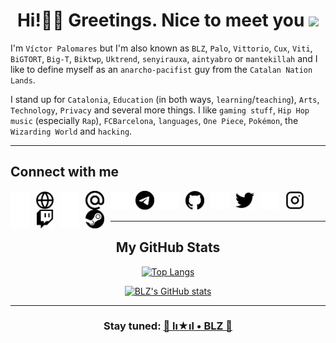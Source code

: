 <h1 align="center">Hi!👋🏼 Greetings. Nice to meet you <img src="https://emojis.slackmojis.com/emojis/images/1579216111/7550/pikachu_wave.gif?1579216111" width="33"/></h1>

I'm `Víctor Palomares` but I'm also known as `BLZ`, `Palo`, `Vittorio`, `Cux`, `Viti`, `BiGTORT`, `Big-T`, `Biktwp`, `Uktrend`, `senyirauxa`, `aintyabro` or `mantekillah` and I like to define myself as an `anarcho-pacifist` guy from the `Catalan Nation Lands`.
  
I stand up for `Catalonia`, `Education` (in both ways, `learning`/`teaching`), `Arts`, `Technology`, `Privacy` and several more things. I like `gaming stuff`, `Hip Hop music` (especially `Rap`), `FCBarcelona`, `languages`, `One Piece`, `Pokémon`, the `Wizarding World` and `hacking`.
  
---

## Connect with me
  
[<img align="left" alt="BLZ website" width="30px" src="./img/globe-dark.png" style="padding-right:10px;" />](https://mantekillah.github.io/palo#gh-dark-mode-only)
[<img align="left" alt="BLZ website" width="30px" src="./img/globe-light.png" style="padding-right:10px;" />](https://mantekillah.github.io/palo#gh-light-mode-only)

[<img align="left" alt="BLZ mail" width="30px" src="./img/mail-dark.png" style="padding-right:10px;" />](mailto://mantekillah@pm.me#gh-dark-mode-only)
[<img align="left" alt="BLZ mail" width="30px" src="./img/mail-light.png" style="padding-right:10px;" />](mailto://mantekillah@pm.me#gh-light-mode-only)

[<img align="left" alt="BLZ Telegram" width="30px" src="./img/telegram-dark.png" style="padding-right:10px;" />](https://t.me/palo_senyirauxa#gh-dark-mode-only)
[<img align="left" alt="BLZ Telegram" width="30px" src="./img/telegram-light.png" style="padding-right:10px;" />](https://t.me/palo_senyirauxa#gh-light-mode-only)

[<img align="left" alt="BLZ GitHub" width="30px" src="./img/github-dark.png" style="padding-right:10px;" />](https://github.com/mantekillah#gh-dark-mode-only)
[<img align="left" alt="BLZ GitHub" width="30px" src="./img/github-light.png" style="padding-right:10px;" />](https://github.com/mantekillah#gh-light-mode-only)

[<img align="left" alt="BLZ Twitter" width="30px" src="./img/twitter-dark.png" style="padding-right:10px;" />](https://twitter.com/aintyabro#gh-dark-mode-only)
[<img align="left" alt="BLZ Twitter" width="30px" src="./img/twitter-light.png" style="padding-right:10px;" />](https://twitter.com/aintyabro#gh-light-mode-only)

[<img align="left" alt="BLZ Instagram" width="30px" src="./img/instagram-dark.png" style="padding-right:10px;" />](https://instagram.com/blz.reborn#gh-dark-mode-only)
[<img align="left" alt="BLZ Instagram" width="30px" src="./img/instagram-light.png" style="padding-right:10px;" />](https://instagram.com/blz.reborn#gh-light-mode-only)

[<img align="left" alt="BLZ Twitch" width="30px" src="./img/twitch-dark.png" style="padding-right:10px;" />](https://twitch.tv/mantekiller#gh-dark-mode-only)
[<img align="left" alt="BLZ Twitch" width="30px" src="./img/twitch-light.png" style="padding-right:10px;" />](https://twitch.tv/mantekiller#gh-light-mode-only)

[<img align="left" alt="BLZ Steam" width="30px" src="./img/steam-dark.png" style="padding-right:10px;" />](https://steamcommunity.com/id/mantekillah#gh-dark-mode-only)
[<img align="left" alt="BLZ Steam" width="30px" src="./img/steam-light.png" style="padding-right:10px;" />](https://steamcommunity.com/id/mantekillah#gh-light-mode-only)

<br />
<br />

---

<div align="center">

## My GitHub Stats
  
[![Top Langs](https://github-readme-stats.vercel.app/api/top-langs/?username=mantekillah&langs_count=10&layout=compact&title_color=ffffff&text_color=00ff00&bg_color=000000&hide_border=boolean&custom_title=BLZ+•+lı★ıl+•+Most+Used+Languages&disable_animations=boolean)](https://github.com/mantekillah)

[![BLZ's GitHub stats](https://github-readme-stats.vercel.app/api?username=mantekillah&hide=stars,prs,issues,contribs&show_icons=boolean&title_color=00ff00&text_color=ffffff&icon_color=00ff00&bg_color=000000&hide_border=boolean&cache_seconds=1800&include_all_commits=boolean&custom_title=GitHub+commits+by+BLZ+•+lı★ıl+•+BLZ's+GitHub+User+Rank&disable_animations=boolean)](https://github.com/mantekillah)

</div>

---

<h3 align="center">Stay tuned: <a href="https://mantekillah.github.io/palo" target="_blank">🚧 lı★ıl • BLZ 🚧</a></h3>
